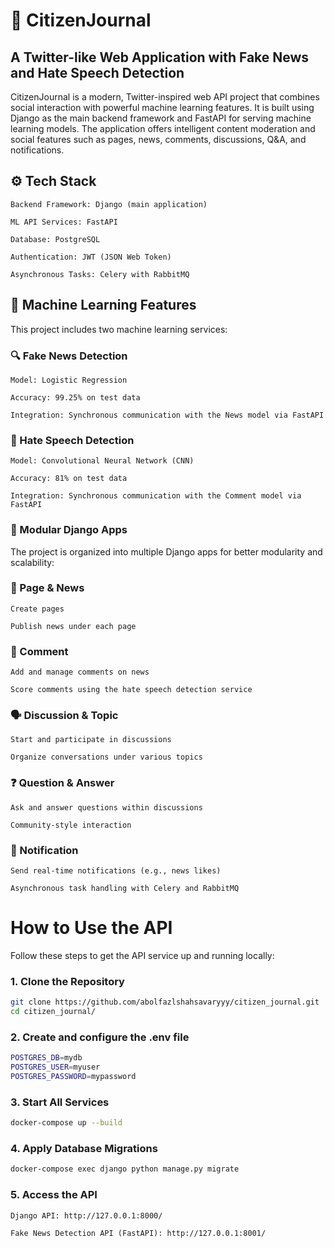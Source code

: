 # 📰 CitizenJournal
## A Twitter-like Web Application with Fake News and Hate Speech Detection

CitizenJournal is a modern, Twitter-inspired web API project that combines social interaction with powerful machine learning features.
It is built using Django as the main backend framework and FastAPI for serving machine learning models. The application offers intelligent content moderation and social features such as pages, news, comments, discussions, Q&A, and notifications.
## ⚙️ Tech Stack

    Backend Framework: Django (main application)

    ML API Services: FastAPI

    Database: PostgreSQL

    Authentication: JWT (JSON Web Token)

    Asynchronous Tasks: Celery with RabbitMQ

## 🧠 Machine Learning Features

This project includes two machine learning services:
### 🔍 Fake News Detection

    Model: Logistic Regression

    Accuracy: 99.25% on test data

    Integration: Synchronous communication with the News model via FastAPI

### 💬 Hate Speech Detection

    Model: Convolutional Neural Network (CNN)

    Accuracy: 81% on test data

    Integration: Synchronous communication with the Comment model via FastAPI

### 🧱 Modular Django Apps

The project is organized into multiple Django apps for better modularity and scalability:
### 📄 Page & News

    Create pages

    Publish news under each page

### 💬 Comment

    Add and manage comments on news

    Score comments using the hate speech detection service

### 🗣️ Discussion & Topic

    Start and participate in discussions

    Organize conversations under various topics

### ❓ Question & Answer

    Ask and answer questions within discussions

    Community-style interaction

### 🔔 Notification

    Send real-time notifications (e.g., news likes)

    Asynchronous task handling with Celery and RabbitMQ


# How to Use the API

Follow these steps to get the API service up and running locally:

### 1. Clone the Repository

```bash
git clone https://github.com/abolfazlshahsavaryyy/citizen_journal.git
cd citizen_journal/
```


### 2. Create and configure the .env file

```bash
POSTGRES_DB=mydb
POSTGRES_USER=myuser
POSTGRES_PASSWORD=mypassword
```

### 3. Start All Services
```bash
docker-compose up --build

```

### 4. Apply Database Migrations
```bash
docker-compose exec django python manage.py migrate

```


### 5. Access the API

    Django API: http://127.0.0.1:8000/

    Fake News Detection API (FastAPI): http://127.0.0.1:8001/

